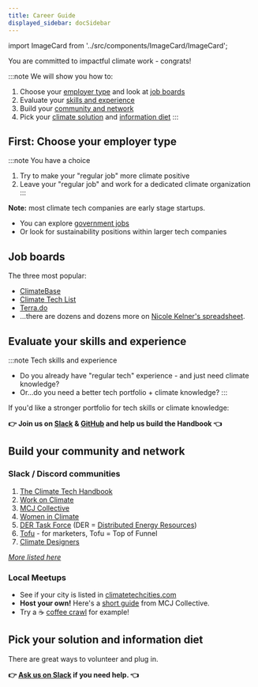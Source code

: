 ```yaml
---
title: Career Guide
displayed_sidebar: docSidebar
---
```

import ImageCard from '../src/components/ImageCard/ImageCard';

You are committed to impactful climate work - congrats!

<!-- !\\[Organice farm soil](../static/img/organic-farming_resize.jpg)
## There are four steps: -->

:::note We will show you how to:
1. Choose your [employer type](#choose-your-employer-type) and look at [job boards](#job-boards)
2. Evaluate your [skills and experience](#evaluate-your-skills-and-experience)
3. Build your [community and network](build-your-community-and-network)
4. Pick your [climate solution](solutions) and [information diet](resources)
:::

## First: Choose your employer type

:::note You have a choice
1. Try to make your "regular job" more climate positive
2. Leave your "regular job" and work for a dedicated climate organization
:::


**Note:** most climate tech companies are early stage startups.

* You can explore [government jobs](https://governmentjobs.com)
* Or look for sustainability positions within larger tech companies

## Job boards

The three most popular:

* [ClimateBase](https://climatebase.org)
* [Climate Tech List](https://climatetechlist.com)
* [Terra.do](https://terra.do/climate-jobs/job-board/)
* ...there are dozens and dozens more on [Nicole Kelner's spreadsheet](https://docs.google.com/spreadsheets/d/1QzarGBkRUvTSx8qu92O0d3zJ6XkblfyyMONSPUsoLgs/edit#gid=0).

## Evaluate your skills and experience

:::note Tech skills and experience

* Do you already have "regular tech" experience - and just need climate knowledge?
* Or...do you need a better tech portfolio + climate knowledge?
:::

If you'd like a stronger portfolio for tech skills or climate knowledge:

**👉 Join us on [Slack](https://chat.climatetechhandbook.com) & [GitHub](https://github.com/climate-tech-handbook) and help us build the Handbook 👈**

## Build your community and network

### Slack / Discord communities

1. [The Climate Tech Handbook](https://chat.climatetechhandbook.com)
2. [Work on Climate](https://workonclimate.org)
3. [MCJ Collective](https://mcjcollective.com)
4. [Women in Climate](https://www.womenandclimate.co/slack)
5. [DER Task Force](https://www.dertaskforce.com/) (DER = [Distributed Energy Resources](glossary#distributed-energy-resources-der))
6. [Tofu](https://tofu4climate.substack.com/) - for marketers, Tofu = Top of Funnel
7. [Climate Designers](https://www.climatedesigners.org)

*[More listed here](https://www.climatefinance.xyz/climate-slack-communities)*

### Local Meetups

<!-- <div style={{ display: 'flex', flexWrap: 'wrap'}}>


<ImageCard
  title="Example Title"
  description="Example description"
  imageUrl="/img/electricity.png"
  linkUrl="example.com"
/>

<ImageCard
  title="Example Title"
  description="Example description"
  imageUrl="/img/electricity.png"
  linkUrl="example.com"
/>

</div> -->

* See if your city is listed in [climatetechcities.com](https://climatetechcities.com) 
* **Host your own!** Here's a [short guide](https://docs.google.com/document/d/1wRzbTbouCaz_gdQ6bW7qaDNa1gk8M3pJkuTjJoYbPk8/edit) from MCJ Collective.
* Try a ☕️ [coffee crawl](coffee-crawl) for example!

## Pick your solution and information diet

There are great ways to volunteer and plug in.

**👉 [Ask us on Slack](https://chat.climatetechhandbook.com) if you need help. 👈**

<div style={{ display: 'flex', flexWrap: 'wrap'}}>

<ImageCard
  title="Climate Solutions"
  description="An overview of all 12 sectors and 93 climate solutions. We'll help you find the right fit"
  imageUrl="/img/aigen-robotics.png"
  linkUrl="/solutions"
/>

<ImageCard
  title="Information Diet"
  description="Our growing Resource Library of news sites, podcasts, and other materials."
  imageUrl="/img/healthy-lifestyle.jpg"
  linkUrl="/resources"
/>

</div>

<!--Slack foo-->